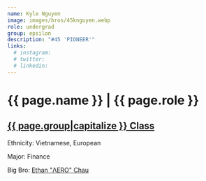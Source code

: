 ```yaml
---
name: Kyle Nguyen
image: images/bros/45knguyen.webp
role: undergrad
group: epsilon
description: "#45 'PIONEER'"
links:
  # instagram: 
  # twitter: 
  # linkedin: 
---
```


# {{ page.name }} | {{ page.role }} 
    
## [{{ page.group|capitalize }} Class](/ah/{{page.group}}s)
    
Ethnicity: Vietnamese, European

Major: Finance

Big Bro: [Ethan "ΛERO" Chau](20echau)


